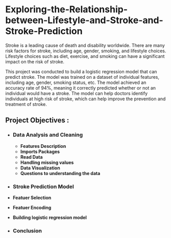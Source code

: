 # Exploring-the-Relationship-between-Lifestyle-and-Stroke-and-Stroke-Prediction

Stroke is a leading cause of death and disability worldwide. There are many risk factors for stroke, including age, gender, smoking, and lifestyle choices. Lifestyle choices such as diet, exercise, and smoking can have a significant impact on the risk of stroke.

This project was conducted to build a logistic regression model that can predict stroke. The model was trained on a dataset of individual features, including age, gender, smoking status, etc. The model achieved an accuracy rate of 94%, meaning it correctly predicted whether or not an individual would have a stroke. The model can help doctors identify individuals at high risk of stroke, which can help improve the prevention and treatment of stroke.

## <b> Project Objectives :
   - <b><h3> Data Analysis and Cleaning</h3></b>
      - Features Description
      - Imports Packages
      - Read Data
      - Handling missing values
      - Data Visualization 
      - Questions to understanding the data 

- <b><h3> Stroke Prediction Model </b></h3>
 - Featuer Selection
 -  Featuer Encoding
 - Building logistic regression model

- <b><h3> Conclusion  </b></h3>
